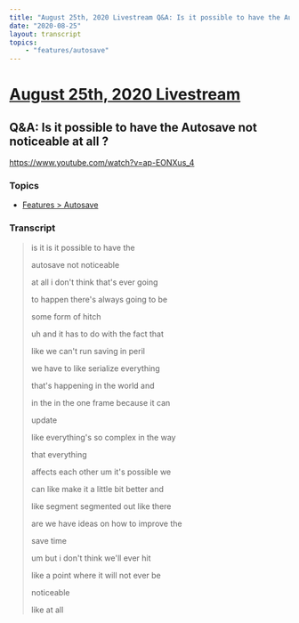 ```yaml
---
title: "August 25th, 2020 Livestream Q&A: Is it possible to have the Autosave not noticeable at all ?"
date: "2020-08-25"
layout: transcript
topics:
    - "features/autosave"
---
```

# [August 25th, 2020 Livestream](../2020-08-25.md)
## Q&A: Is it possible to have the Autosave not noticeable at all ?
https://www.youtube.com/watch?v=ap-EONXus_4

### Topics
* [Features > Autosave](../topics/features/autosave.md)

### Transcript

> is it is it possible to have the
> 
> autosave not noticeable
> 
> at all i don't think that's ever going
> 
> to happen there's always going to be
> 
> some form of hitch
> 
> uh and it has to do with the fact that
> 
> like we can't run saving in peril
> 
> we have to like serialize everything
> 
> that's happening in the world and
> 
> in the in the one frame because it can
> 
> update
> 
> like everything's so complex in the way
> 
> that everything
> 
> affects each other um it's possible we
> 
> can like make it a little bit better and
> 
> like segment segmented out like there
> 
> are we have ideas on how to improve the
> 
> save time
> 
> um but i don't think we'll ever hit
> 
> like a point where it will not ever be
> 
> noticeable
> 
> like at all
> 
